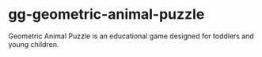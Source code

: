 # gg-geometric-animal-puzzle
Geometric Animal Puzzle is an educational game designed for toddlers and young children.
